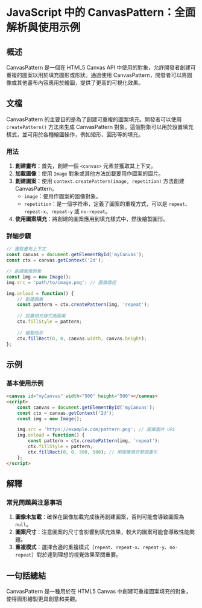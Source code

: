 <!--
Meta Description: # JavaScript 中的 CanvasPattern：全面解析與使用示例 ## 概述 CanvasPattern 是一個在 HTML5 Canvas API 中使用的對象，允許開發者創建可重複的圖案以用於填充圖形或形狀。通過使用 CanvasPattern，開發者可以將圖像或其他畫布內容應用於...
Meta Keywords: canvas, repeat, const, ctx, img
-->

# JavaScript 中的 CanvasPattern：全面解析與使用示例

## 概述
CanvasPattern 是一個在 HTML5 Canvas API 中使用的對象，允許開發者創建可重複的圖案以用於填充圖形或形狀。通過使用 CanvasPattern，開發者可以將圖像或其他畫布內容應用於繪圖，提供了更高的可視化效果。

## 文檔
CanvasPattern 的主要目的是為了創建可重複的圖案填充。開發者可以使用 `createPattern()` 方法來生成 CanvasPattern 對象。這個對象可以用於設置填充樣式，並可用於各種繪圖操作，例如矩形、圓形等的填充。

### 用法
1. **創建畫布**：首先，創建一個 `<canvas>` 元素並獲取其上下文。
2. **加載圖像**：使用 `Image` 對象或其他方法加載要用作圖案的圖片。
3. **創建圖案**：使用 `context.createPattern(image, repetition)` 方法創建 CanvasPattern。
   - `image`：要用作圖案的圖像對象。
   - `repetition`：是一個字符串，定義了圖案的重複方式，可以是 `repeat`、`repeat-x`、`repeat-y` 或 `no-repeat`。
4. **使用圖案填充**：將創建的圖案應用到填充樣式中，然後繪製圖形。

### 詳細步驟
```javascript
// 獲取畫布上下文
const canvas = document.getElementById('myCanvas');
const ctx = canvas.getContext('2d');

// 創建圖像對象
const img = new Image();
img.src = 'path/to/image.png'; // 圖像路徑

img.onload = function() {
    // 創建圖案
    const pattern = ctx.createPattern(img, 'repeat');
    
    // 設置填充樣式為圖案
    ctx.fillStyle = pattern;
    
    // 繪製矩形
    ctx.fillRect(0, 0, canvas.width, canvas.height);
};
```

## 示例
### 基本使用示例
```html
<canvas id="myCanvas" width="500" height="500"></canvas>
<script>
    const canvas = document.getElementById('myCanvas');
    const ctx = canvas.getContext('2d');
    const img = new Image();

    img.src = 'https://example.com/pattern.png'; // 圖案圖片 URL
    img.onload = function() {
        const pattern = ctx.createPattern(img, 'repeat');
        ctx.fillStyle = pattern;
        ctx.fillRect(0, 0, 500, 500); // 用圖案填充整個畫布
    };
</script>
```

## 解釋
### 常見問題與注意事項
1. **圖像未加載**：確保在圖像加載完成後再創建圖案，否則可能會導致圖案為 `null`。
2. **圖案尺寸**：注意圖案的尺寸會影響到填充效果，較大的圖案可能會導致性能問題。
3. **重複模式**：選擇合適的重複模式（`repeat`、`repeat-x`、`repeat-y`、`no-repeat`）對於達到理想的視覺效果至關重要。

## 一句話總結
CanvasPattern 是一種用於在 HTML5 Canvas 中創建可重複圖案填充的對象，使得圖形繪製更具創意和美觀。